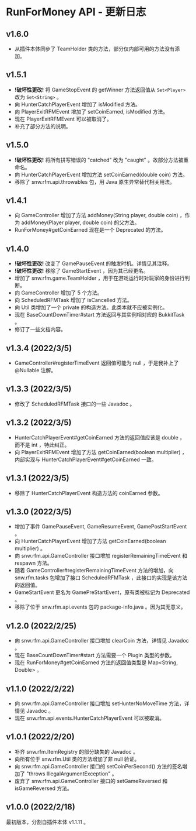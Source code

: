 # RunForMoney API - 更新日志

## v1.6.0

* 从插件本体同步了 TeamHolder 类的方法，部分仅内部可用的方法没有添加。

## v1.5.1

* **!破坏性更改!** 将 GameStopEvent 的 getWinner 方法返回值从 `Set<Player>` 改为 `Set<String>` 。
* 向 HunterCatchPlayerEvent 增加了 isModified 方法。
* 向 PlayerExitRFMEvent 增加了 setCoinEarned, isModified 方法。
* 现在 PlayerExitRFMEvent 可以被取消了。
* 补充了部分方法的说明。

## v1.5.0

* **!破坏性更改!** 将所有拼写错误的 "catched" 改为 "caught" 。故部分方法被重命名。
* 向 HunterCatchPlayerEvent 增加方法 setCoinEarned(double coin) 方法。
* 移除了 snw.rfm.api.throwables 包，用 Java 原生异常替代相关用法。

## v1.4.1

* 向 GameController 增加了方法 addMoney(String player, double coin) ，作为 addMoney(Player player, double coin) 的父方法。
* RunForMoney#getCoinEarned 现在是一个 Deprecated 的方法。

## v1.4.0

* **!破坏性更改!** 改变了 GamePauseEvent 的触发时机。详情见其注释。
* **!破坏性更改!** 移除了 GameStartEvent ，因为其已经更名。
* 增加了 snw.rfm.game.TeamHolder ，用于在游戏运行时对玩家的身份进行判断。
* 向 GameController 增加了 5 个方法。
* 向 ScheduledRFMTask 增加了 isCancelled 方法。
* 向 Util 类增加了一个 private 的构造方法。此类本就不应被实例化。
* 现在 BaseCountDownTimer#start 方法返回与其实例相对应的 BukkitTask 。
* 修订了一些文档内容。

## v1.3.4 (2022/3/5)

* GameController#registerTimeEvent 返回值可能为 null ，于是我补上了 @Nullable 注解。

## v1.3.3 (2022/3/5)

* 修改了 ScheduledRFMTask 接口的一些 Javadoc 。

## v1.3.2 (2022/3/5)

* HunterCatchPlayerEvent#getCoinEarned 方法的返回值应该是 double ，而不是 int ，特此纠正。
* 向 PlayerExitRFMEvent 增加了方法 getCoinEarned(boolean multiplier) ，内部实现与 HunterCatchPlayerEvent#getCoinEarned 一致。

## v1.3.1 (2022/3/5)

* 移除了 HunterCatchPlayerEvent 构造方法的 coinEarned 参数。

## v1.3.0 (2022/3/5)

* 增加了事件 GamePauseEvent, GameResumeEvent, GamePostStartEvent 。
* 向 HunterCatchPlayerEvent 增加了方法 getCoinEarned(boolean multiplier) 。
* 向 snw.rfm.api.GameController 接口增加 registerRemainingTimeEvent 和 respawn 方法。
* 随着 GameController#registerRemainingTimeEvent 方法的增加，向 snw.rfm.tasks 包增加了接口 ScheduledRFMTask ，此接口的实现是该方法的返回值。
* GameStartEvent 更名为 GamePreStartEvent，原有类被标记为 Deprecated 。
* 移除了位于 snw.rfm.api.events 包的 package-info.java 。因为其无意义。

## v1.2.0 (2022/2/25)

* 向 snw.rfm.api.GameController 接口增加 clearCoin 方法，详情见 Javadoc 。
* 现在 BaseCountDownTimer#start 方法需要一个 Plugin 类型的参数。
* 现在 RunForMoney#getCoinEarned 方法的返回值类型是 Map<String, Double> 。

## v1.1.0 (2022/2/22)

* 向 snw.rfm.api.GameController 接口增加 setHunterNoMoveTime 方法，详情见 Javadoc 。
* 现在 snw.rfm.api.events.HunterCatchPlayerEvent 可以被取消。

## v1.0.1 (2022/2/20)

* 补齐 snw.rfm.ItemRegistry 的部分缺失的 Javadoc 。
* 向所有位于 snw.rfm.Util 类的方法增加了非 null 验证。
* 向 snw.rfm.api.GameController 接口的 setCoinPerSecond() 方法的签名增加了 "throws IllegalArgumentException" 。
* 废弃了 snw.rfm.api.GameController 接口的 setGameReversed 和 isGameReversed 方法。

## v1.0.0 (2022/2/18)

最初版本，分割自插件本体 v1.1.11 。